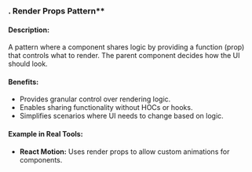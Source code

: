 ### . Render Props Pattern\*\*

#### Description:

A pattern where a component shares logic by providing a function (prop) that controls what to render. The parent component decides how the UI should look.

#### Benefits:

- Provides granular control over rendering logic.
- Enables sharing functionality without HOCs or hooks.
- Simplifies scenarios where UI needs to change based on logic.

#### Example in Real Tools:

- **React Motion:** Uses render props to allow custom animations for components.

